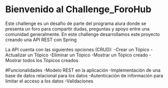 # Bienvenido al Challenge_ForoHub

Este challenge es un desafio de parte del programa alura donde se presenta un foro para compartir dudas, preguntas y apoyo entre una comunidad generalmente.
En este challenge desarrollamos este proyecto creando una API REST con Spring

La API cuenta con las siguientes opciones (CRUD):
-Crear un Tópico
-Actualizar un Tópico
-Eliminar un Tópico
-Mostrar un Tópico creado
-Mostrar todos los Tópicos creados

#Funcionalidades
-Modelo REST en la aplicación
-Implementación de una base de datos relacional para los datos
-Autenticación de información para limitar el acceso a los datos
-Validaciones

